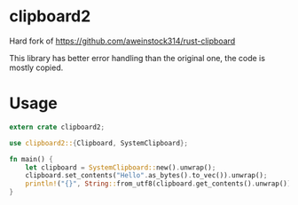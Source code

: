 # clipboard2

Hard fork of https://github.com/aweinstock314/rust-clipboard

This library has better error handling than the original one,
the code is mostly copied. 

# Usage 

```rust
extern crate clipboard2;

use clipboard2::{Clipboard, SystemClipboard};

fn main() {
	let clipboard = SystemClipboard::new().unwrap();
	clipboard.set_contents("Hello".as_bytes().to_vec()).unwrap();
	println!("{}", String::from_utf8(clipboard.get_contents().unwrap()).unwrap());
}
```